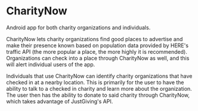# CharityNow
Android app for both charity organizations and individuals.

CharityNow lets charity organizations find good places to advertise and make their presence known based on population data provided by HERE's traffic API (the more popular a place, the more highly it is recommended). Organizations can check into a place through CharityNow as well, and this will alert individual users of the app.

Individuals that use CharityNow can identify charity organizations that have checked in at a nearby location. This is primarily for the user to have the ability to talk to a checked in charity and learn more about the organization. The user then has the ability to donate to said charity through CharityNow, which takes advantage of JustGiving's API.

